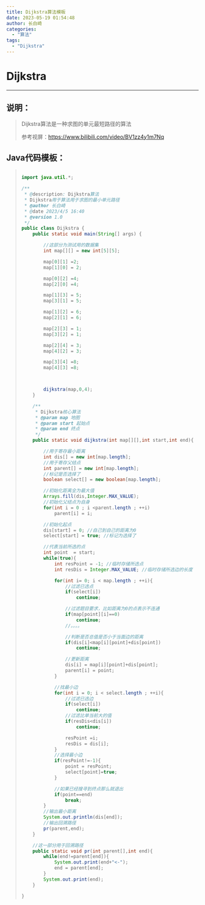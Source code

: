 ```yaml
---
title: Dijkstra算法模板
date: 2023-05-19 01:54:48
author: 长白崎
categories:
  - "算法"
tags:
  - "Dijkstra"
---
```




# Dijkstra

---

## 说明：

> Dijkstra算法是一种求图的单元最短路径的算法
>
> 参考视屏：https://www.bilibili.com/video/BV1zz4y1m7Nq

## Java代码模板：

> ```java
> 
> import java.util.*;
> 
> /**
>  * @description: Dijkstra算法
>  * Dijkstra用于算法用于求图的最小单元路径
>  * @author 长白崎
>  * @date 2023/4/5 16:40
>  * @version 1.0
>  */
> public class Dijkstra {
>     public static void main(String[] args) {
> 
>         //这部分为测试用的数据集
>         int map[][] = new int[5][5];
> 
>         map[0][1] =2;
>         map[1][0] = 2;
> 
>         map[0][2] =4;
>         map[2][0] =4;
> 
>         map[1][3] = 5;
>         map[3][1] = 5;
> 
>         map[1][2] = 6;
>         map[2][1] = 6;
> 
>         map[2][3] = 1;
>         map[3][2] = 1;
> 
>         map[2][4] = 3;
>         map[4][2] = 3;
> 
>         map[3][4] =8;
>         map[4][3] =8;
> 
> 
> 
>         dijkstra(map,0,4);
>     }
> 
>     /**
>      * Dijkstra核心算法
>      * @param map 地图
>      * @param start 起始点
>      * @param end 终点
>      */
>     public static void dijkstra(int map[][],int start,int end){
> 
>         //用于寄存最小距离
>         int dis[] = new int[map.length];
>         //用于寄存父结点
>         int parent[] = new int[map.length];
>         //标记是否选择了
>         boolean select[] = new boolean[map.length];
> 
>         //初始化距离全为最大值
>         Arrays.fill(dis,Integer.MAX_VALUE);
>         //初始化父结点为自身
>         for(int i = 0 ; i <parent.length ; ++i)
>             parent[i] = i;
> 
>         //初始化起点
>         dis[start] = 0; //自己到自己的距离为0
>         select[start] = true; //标记为选择了
> 
>         //代表当前所选的点
>         int point  = start;
>         while(true){
>             int resPoint = -1; //临时存储所选点
>             int resDis = Integer.MAX_VALUE; //临时存储所选边的长度
> 
>             for(int i= 0; i < map.length ; ++i){
>                 //过滤已选点
>                 if(select[i])
>                     continue;
> 
>                 //过滤题目要求，比如距离为0的点表示不连通
>                 if(map[point][i]==0)
>                     continue;
>                 //。。。。
> 
>                 //判断是否总值是否小于当面边的距离
>                 if(dis[i]<map[i][point]+dis[point])
>                     continue;
> 
>                 //更新距离
>                 dis[i] = map[i][point]+dis[point];
>                 parent[i] = point;
>             }
> 
>             //找最小边
>             for(int i = 0; i < select.length ; ++i){
>                 //过滤已选边
>                 if(select[i])
>                     continue;
>                 //过滤比单当前大的值
>                 if(resDis<dis[i])
>                     continue;
> 
>                 resPoint =i;
>                 resDis = dis[i];
>             }
>             //选择最小边
>             if(resPoint!=-1){
>                 point = resPoint;
>                 select[point]=true;
>             }
> 
>             //如果已经搜寻到终点那么就退出
>             if(point==end)
>                 break;
>         }
>         //输出最小距离
>         System.out.println(dis[end]);
>         //输出回溯路径
>         pr(parent,end);
>     }
> 
>     //这一部分用于回溯路径
>     public static void pr(int parent[],int end){
>         while(end!=parent[end]){
>             System.out.print(end+"<-");
>             end = parent[end];
>         }
>         System.out.print(end);
>     }
> 
> }
> ```

